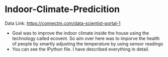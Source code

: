 # Indoor-Climate-Predicition

Data Link: https://connectm.com/data-scientist-portal-1

- Goal was to improve the indoor climate inside the house using the technology called ecovent. So aim over here was to imporve the health of people by smartly adjusting the temperature by using sensor readings
- You can see the IPython file. I have described everything in detail.
